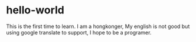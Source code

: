 # hello-world
This is the first time to learn.
I am a hongkonger,
My english is not good but using google translate to support,
I hope to be a programer.

